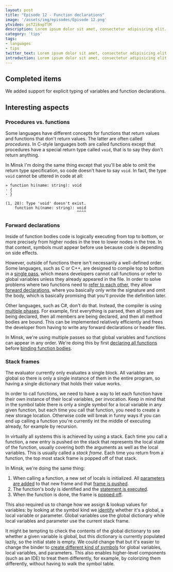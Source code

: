 ```yaml
---
layout: post
title: "Episode 12 - Function declarations"
image: '/assets/img/episodes/Episode 12.png'
ytvideo: psTZi6xpTlM
description: Lorem ipsum dolor sit amet, consectetur adipisicing elit.
category: 'tips'
tags:
- languages
- tips
twitter_text: Lorem ipsum dolor sit amet, consectetur adipisicing elit.
introduction: Lorem ipsum dolor sit amet, consectetur adipisicing elit, sed do eiusmod tempor incididunt ut labore et dolore magna aliqua.
---
```


## Completed items

We added support for explicit typing of variables and function declarations.

## Interesting aspects

### Procedures vs. functions

Some languages have different concepts for functions that return values and
functions that don't return values. The latter are often called *procedures*. In
C-style languages both are called functions except that procedures have a
special return type called `void`, that is to say they don't return anything.

In Minsk I'm doing the same thing except that you'll be able to omit the return
type specification, so code doesn't have to say `void`. In fact, the type `void`
cannot be uttered in code at all:

```
» function hi(name: string): void
· {
· }

(1, 28): Type 'void' doesn't exist.
    function hi(name: string): void
                               ^^^^
```

### Forward declarations

Inside of function bodies code is logically executing from top to bottom, or
more precisely from higher nodes in the tree to lower nodes in the tree. In that
context, symbols must appear before use because code is depending on side
effects.

However, outside of functions there isn't necessarily a well-defined order. Some
languages, such as C or C++, are designed to compile top to bottom in a [single
pass][single-pass], which means developers cannot call functions or refer to
global variables unless they already appeared in the file. In order to solve
problems where two functions need to [refer to each other][mutual recursion],
they allow [forward declarations], where you basically only write the signature
and omit the body, which is basically promising that you'll provide the
definition later.

Other languages, such as C#, don't do that. Instead, the compiler is using
[multiple phases][multi-pass]. For example, first everything is parsed, then all
types are being declared, then all members are being declared, and then all
method bodies are bound. This can be implemented relatively efficiently and
frees the developer from having to write any forward declarations or header
files.

In Minsk, we're using multiple passes so that global variables and functions can
appear in any order. We're doing this by first [declaring all functions] before
[binding function bodies].

[single-pass]: https://en.wikipedia.org/wiki/One-pass_compiler
[forward declarations]: https://en.wikipedia.org/wiki/Forward_declaration
[multi-pass]: https://en.wikipedia.org/wiki/Multi-pass_compiler
[mutual recursion]: https://en.wikipedia.org/wiki/Mutual_recursion
[declaring all functions]:  https://github.com/terrajobst/minsk/blob/c4ad1b199a8e858a9e01535aead020471fbd86f2/src/Minsk/CodeAnalysis/Binding/Binder.cs#L36-L37
[binding function bodies]: https://github.com/terrajobst/minsk/blob/c4ad1b199a8e858a9e01535aead020471fbd86f2/src/Minsk/CodeAnalysis/Binding/Binder.cs#L39-L45

### Stack frames

The evaluator currently only evaluates a single block. All variables are global
so there is only a single instance of them in the entire program, so having a
single dictionary that holds their value works.

In order to call functions, we need to have a way to let each function have
their own instance of their local variables, per invocation. Keep in mind that
in the symbol table there is only a single symbol for a local variable in any
given function, but each time you call that function, you need to create a new
storage location. Otherwise code will break in funny ways if you can end up
calling a function you're currently int the middle of executing already, for
example by recursion.

In virtually all systems this is achieved by using a stack. Each time you call a
function, a new entry is pushed on the stack that represents the local state of
the function, usually covering both the arguments as well as the local
variables. This is usually called a *stack frame*. Each time you return from a
function, the top most stack frame is popped off of that stack.

In Minsk, we're doing the same thing:

1. When calling a function, a new set of locals is initialized. All [parameters
   are added][params] to that new frame and that [frame is pushed][push].
2. The function's body is identified and the [statement is executed][call].
3. When the function is done, the frame is [popped off][pop].

This also required us to change how we assign & lookup values for variables: by
looking at the symbol kind we [identify] whether it's a global, a local variable
or parameter. Global variables use the global dictionary while local variables
and parameter use the current stack frame.

It might be tempting to check the contents of the global dictionary to see
whether a given variable is global, but this dictionary is currently populated
lazily, so the initial state is empty. We could change that but it's easier to
change the binder to [create different kind of symbols][symbol creation] for
global variables, local variables, and parameters. This also enables
higher-level components (such as an IDE) to treat them differently, for example,
by colorizing them differently, without having to walk the symbol table.

[params]: https://github.com/terrajobst/minsk/blob/c4ad1b199a8e858a9e01535aead020471fbd86f2/src/Minsk/CodeAnalysis/Evaluator.cs#L235-L241
[push]: https://github.com/terrajobst/minsk/blob/c4ad1b199a8e858a9e01535aead020471fbd86f2/src/Minsk/CodeAnalysis/Evaluator.cs#L243
[call]: https://github.com/terrajobst/minsk/blob/c4ad1b199a8e858a9e01535aead020471fbd86f2/src/Minsk/CodeAnalysis/Evaluator.cs#L245-L246
[pop]: https://github.com/terrajobst/minsk/blob/c4ad1b199a8e858a9e01535aead020471fbd86f2/src/Minsk/CodeAnalysis/Evaluator.cs#L248
[identify]: https://github.com/terrajobst/minsk/blob/c4ad1b199a8e858a9e01535aead020471fbd86f2/src/Minsk/CodeAnalysis/Evaluator.cs#L269-L277
[symbol creation]: https://github.com/terrajobst/minsk/blob/c4ad1b199a8e858a9e01535aead020471fbd86f2/src/Minsk/CodeAnalysis/Binding/Binder.cs#L462-L464